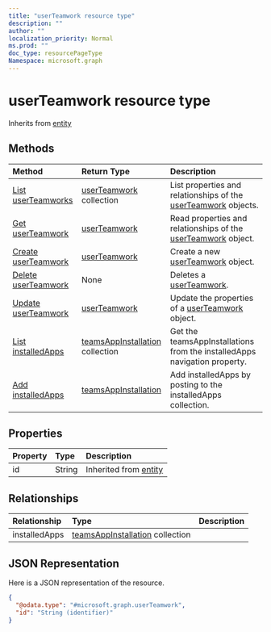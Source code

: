 ```yaml
---
title: "userTeamwork resource type"
description: ""
author: ""
localization_priority: Normal
ms.prod: ""
doc_type: resourcePageType
Namespace: microsoft.graph
---
```



# userTeamwork resource type




Inherits from [entity](../resources/entity.md)

## Methods
|Method|Return Type|Description|
|:---|:---|:---|
|[List userTeamworks](../api/userteamwork-list.md)|[userTeamwork](../resources/userTeamwork.md) collection|List properties and relationships of the [userTeamwork](../resources/userteamwork.md) objects.|
|[Get userTeamwork](../api/userteamwork-get.md)|[userTeamwork](../resources/userTeamwork.md)|Read properties and relationships of the [userTeamwork](../resources/userteamwork.md) object.|
|[Create userTeamwork](../api/userteamwork-create.md)|[userTeamwork](../resources/userTeamwork.md)|Create a new [userTeamwork](../resources/userteamwork.md) object.|
|[Delete userTeamwork](../api/userteamwork-delete.md)|None|Deletes a [userTeamwork](../resources/userteamwork.md).|
|[Update userTeamwork](../api/userteamwork-update.md)|[userTeamwork](../resources/userTeamwork.md)|Update the properties of a [userTeamwork](../resources/userteamwork.md) object.|
|[List installedApps](../api/userteamwork-list-installedapps.md)|[teamsAppInstallation](../resources/teamsAppInstallation.md) collection|Get the teamsAppInstallations from the installedApps navigation property.|
|[Add installedApps](../api/userteamwork-post-installedapps.md)|[teamsAppInstallation](../resources/teamsAppInstallation.md)|Add installedApps by posting to the installedApps collection.|

## Properties
|Property|Type|Description|
|:---|:---|:---|
|id|String| Inherited from [entity](../resources/entity.md)|

## Relationships
|Relationship|Type|Description|
|:---|:---|:---|
|installedApps|[teamsAppInstallation](../resources/teamsAppInstallation.md) collection||

## JSON Representation
Here is a JSON representation of the resource.
<!-- {
  "blockType": "resource",
  "keyProperty": "id",
  "@odata.type": "microsoft.graph.userTeamwork",
  "baseType": "microsoft.graph.entity",
  "openType": false
}
-->
``` json
{
  "@odata.type": "#microsoft.graph.userTeamwork",
  "id": "String (identifier)"
}
```


